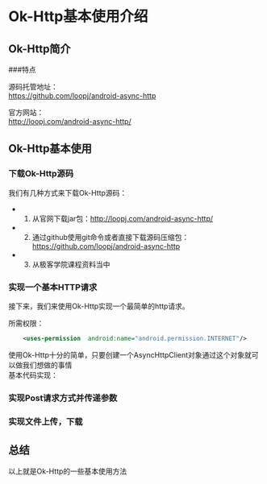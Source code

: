 # Ok-Http基本使用介绍

## Ok-Http简介 



###特点   

  

源码托管地址：   
https://github.com/loopj/android-async-http   

官方网站：   
http://loopj.com/android-async-http/   

## Ok-Http基本使用

### 下载Ok-Http源码

我们有几种方式来下载Ok-Http源码：   

* 1. 从官网下载jar包：http://loopj.com/android-async-http/   
* 2. 通过github使用git命令或者直接下载源码压缩包： https://github.com/loopj/android-async-http   
* 3. 从极客学院课程资料当中

### 实现一个基本HTTP请求  

接下来，我们来使用Ok-Http实现一个最简单的http请求。  
 
所需权限：   

```xml    
	<uses-permission  android:name="android.permission.INTERNET"/>
```
使用Ok-Http十分的简单，只要创建一个AsyncHttpClient对象通过这个对象就可以做我们想做的事情   
基本代码实现：   


### 实现Post请求方式并传递参数



### 实现文件上传，下载



## 总结

以上就是Ok-Http的一些基本使用方法







